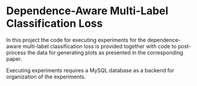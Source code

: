 # Dependence-Aware Multi-Label Classification Loss

In this project the code for executing experiments for the dependence-aware multi-label classification loss is provided together with code to post-process the data for generating plots as presented in the corresponding paper.

Executing experiments requires a MySQL database as a backend for organization of the experiments.